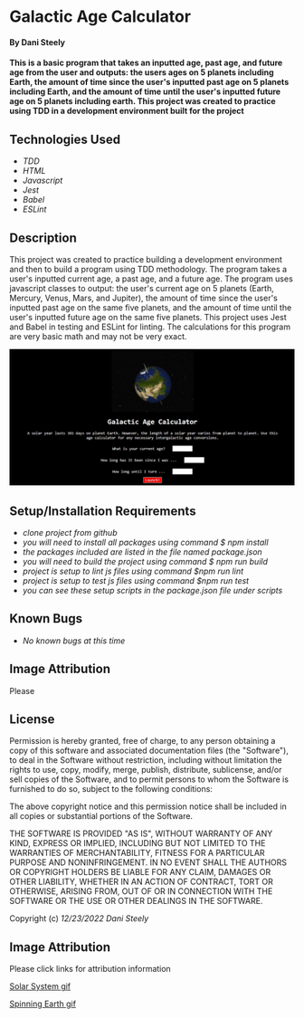 # Galactic Age Calculator

#### By Dani Steely

#### This is a basic program that takes an inputted age, past age, and future age from the user and outputs: the users ages on 5 planets including Earth, the amount of time since the user's inputted past age on 5 planets including Earth, and the amount of time until the user's inputted future age on 5 planets including earth. This project was created to practice using TDD in a development environment built for the project

## Technologies Used

* _TDD_
* _HTML_
* _Javascript_
* _Jest_
* _Babel_
* _ESLint_

## Description

This project was created to practice building a development environment and then to build a program using TDD methodology. The program takes a user's inputted current age, a past age, and a future age. The program uses javascript classes to output: the user's current age on 5 planets (Earth, Mercury, Venus, Mars, and Jupiter), the amount of time since the user's inputted past age on the same five planets, and the amount of time until the user's inputted future age on the same five planets. This project uses Jest and Babel in testing and ESLint for linting. The calculations for this program are very basic math and may not be very exact.

![Project screenshot](src/img/projectImg.jpg)
## Setup/Installation Requirements

* _clone project from github_
* _you will need to install all packages using command $ npm install_
* _the packages included are listed in the file named package.json_
* _you will need to build the project using command $ npm run build_
* _project is setup to lint js files using command $npm run lint_
* _project is setup to test js files using command $npm run test_
* _you can see these setup scripts in the package.json file under scripts_

## Known Bugs

* _No known bugs at this time_

## Image Attribution
Please
## License

Permission is hereby granted, free of charge, to any person obtaining a copy of this software and associated documentation files (the "Software"), to deal in the Software without restriction, including without limitation the rights to use, copy, modify, merge, publish, distribute, sublicense, and/or sell copies of the Software, and to permit persons to whom the Software is furnished to do so, subject to the following conditions:

The above copyright notice and this permission notice shall be included in all copies or substantial portions of the Software.

THE SOFTWARE IS PROVIDED "AS IS", WITHOUT WARRANTY OF ANY KIND, EXPRESS OR IMPLIED, INCLUDING BUT NOT LIMITED TO THE WARRANTIES OF MERCHANTABILITY, FITNESS FOR A PARTICULAR PURPOSE AND NONINFRINGEMENT. IN NO EVENT SHALL THE AUTHORS OR COPYRIGHT HOLDERS BE LIABLE FOR ANY CLAIM, DAMAGES OR OTHER LIABILITY, WHETHER IN AN ACTION OF CONTRACT, TORT OR OTHERWISE, ARISING FROM, OUT OF OR IN CONNECTION WITH THE SOFTWARE OR THE USE OR OTHER DEALINGS IN THE SOFTWARE.

Copyright (c) _12/23/2022_ _Dani Steely_

## Image Attribution
Please click links for attribution information

[Solar System gif](https://commons.wikimedia.org/wiki/File:Heliocentic_solar_system.gif)

[Spinning Earth gif](https://commons.wikimedia.org/wiki/File:Earth%27s_Axis.gif)


